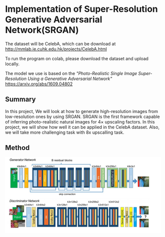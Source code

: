 # Implementation of Super-Resolution Generative Adversarial Network(SRGAN)

The dataset will be CelebA, which can be download at http://mmlab.ie.cuhk.edu.hk/projects/CelebA.html

To run the program on colab, please download the dataset and upload locally.

The model we use is based on the 
*"Photo-Realistic Single Image Super-Resolution Using a Generative Adversarial Network"*
https://arxiv.org/abs/1609.04802


## Summary
In this project, We will look at how to generate high-resolution images from low-resolution ones by using SRGAN. SRGAN is the first framework capable of inferring photo-realistic natural images for 4× upscaling factors. In this project, we will show how well it can be applied in the CelebA dataset. Also, we will take more challenging task with  8x upscalling task. 

## Method

![: Architecture of Generator and Discriminator Network with corresponding kernel size (k), number of feature maps (n) and stride (s) indicated for each convolutional layer](https://github.com/tjjj686/dl_project_srgan/blob/main/pic/0D1EB002-112A-4400-A63B-511F88F4152C.png)





